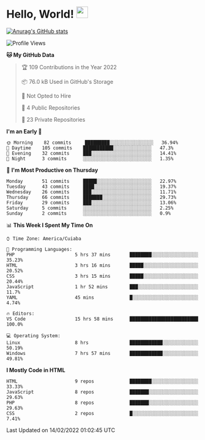 
# Hello, World! <img src="https://raw.githubusercontent.com/MartinHeinz/MartinHeinz/master/wave.gif" width="30px">

[![Anurag's GitHub stats](https://github-readme-stats.vercel.app/api?username=ilismarque&count_private=true&show_icons=true&theme=dracula)](https://github.com/anuraghazra/github-readme-stats)

<!--START_SECTION:waka-->
![Profile Views](http://img.shields.io/badge/Profile%20Views-14-blue)

**🐱 My GitHub Data** 

> 🏆 109 Contributions in the Year 2022
 > 
> 📦 76.0 kB Used in GitHub's Storage 
 > 
> 🚫 Not Opted to Hire
 > 
> 📜 4 Public Repositories 
 > 
> 🔑 23 Private Repositories  
 > 
**I'm an Early 🐤** 

```text
🌞 Morning    82 commits     █████████░░░░░░░░░░░░░░░░   36.94% 
🌆 Daytime    105 commits    ███████████░░░░░░░░░░░░░░   47.3% 
🌃 Evening    32 commits     ███░░░░░░░░░░░░░░░░░░░░░░   14.41% 
🌙 Night      3 commits      ░░░░░░░░░░░░░░░░░░░░░░░░░   1.35%

```
📅 **I'm Most Productive on Thursday** 

```text
Monday       51 commits     █████░░░░░░░░░░░░░░░░░░░░   22.97% 
Tuesday      43 commits     ████░░░░░░░░░░░░░░░░░░░░░   19.37% 
Wednesday    26 commits     ███░░░░░░░░░░░░░░░░░░░░░░   11.71% 
Thursday     66 commits     ███████░░░░░░░░░░░░░░░░░░   29.73% 
Friday       29 commits     ███░░░░░░░░░░░░░░░░░░░░░░   13.06% 
Saturday     5 commits      ░░░░░░░░░░░░░░░░░░░░░░░░░   2.25% 
Sunday       2 commits      ░░░░░░░░░░░░░░░░░░░░░░░░░   0.9%

```


📊 **This Week I Spent My Time On** 

```text
⌚︎ Time Zone: America/Cuiaba

💬 Programming Languages: 
PHP                      5 hrs 37 mins       ████████░░░░░░░░░░░░░░░░░   35.23% 
HTML                     3 hrs 16 mins       █████░░░░░░░░░░░░░░░░░░░░   20.52% 
CSS                      3 hrs 15 mins       █████░░░░░░░░░░░░░░░░░░░░   20.44% 
JavaScript               1 hr 52 mins        ███░░░░░░░░░░░░░░░░░░░░░░   11.7% 
YAML                     45 mins             █░░░░░░░░░░░░░░░░░░░░░░░░   4.74%

🔥 Editors: 
VS Code                  15 hrs 58 mins      █████████████████████████   100.0%

💻 Operating System: 
Linux                    8 hrs               ████████████░░░░░░░░░░░░░   50.19% 
Windows                  7 hrs 57 mins       ████████████░░░░░░░░░░░░░   49.81%

```

**I Mostly Code in HTML** 

```text
HTML                     9 repos             ████████░░░░░░░░░░░░░░░░░   33.33% 
JavaScript               8 repos             ███████░░░░░░░░░░░░░░░░░░   29.63% 
PHP                      8 repos             ███████░░░░░░░░░░░░░░░░░░   29.63% 
CSS                      2 repos             █░░░░░░░░░░░░░░░░░░░░░░░░   7.41%

```



 Last Updated on 14/02/2022 01:02:45 UTC
<!--END_SECTION:waka-->

<!--
**ilismarque/ilismarque** is a ✨ _special_ ✨ repository because its `README.md` (this file) appears on your GitHub profile.

Here are some ideas to get you started:

- 🔭 I’m currently working on ...
- 🌱 I’m currently learning ...
- 👯 I’m looking to collaborate on ...
- 🤔 I’m looking for help with ...
- 💬 Ask me about ...
- 📫 How to reach me: ...
- 😄 Pronouns: ...
- ⚡ Fun fact: ...
-->
